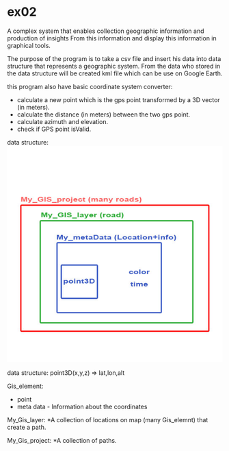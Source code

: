 # ex02
A complex system that enables collection geographic information and production of insights From this information and display this information in graphical tools.


The purpose of the program is to take a csv file and insert his data into data structure that represents a geographic system. 
From the data who stored in the data structure
will be created kml file which can be use on Google Earth.

this program also have basic coordinate system converter:
* calculate a new point which is the gps point transformed by a 3D vector (in meters).
* calculate the distance (in meters) between the two gps point. 
* calculate azimuth and elevation.
* check if GPS point isValid.

data structure:
![](pic/ex02.jpg)

data structure:
point3D(x,y,z) => lat,lon,alt

Gis_element:
* point
* meta data - Information about the coordinates

My_Gis_layer:
*A collection of locations on map (many Gis_elemnt) that create a path.

My_Gis_project:
*A collection of paths.


